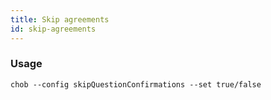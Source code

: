 ```yaml
---
title: Skip agreements
id: skip-agreements
---
```


### Usage
``` 
chob --config skipQuestionConfirmations --set true/false
``` 